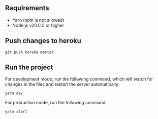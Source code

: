 ## Requirements

- Yarn (npm is not allowed)
- Node.js v20.0.0 or higher

## Push changes to heroku

```
git push heroku master
```

## Run the project

For development mode, run the following command, which will watch for changes in the files and restart the server automatically.

```
yarn dev
```

For production mode, run the following command.

```
yarn start
```
